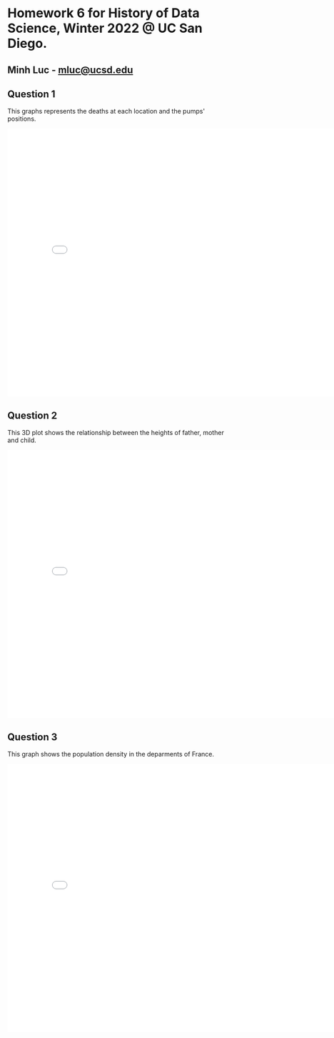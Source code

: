 # Homework 6 for History of Data Science, Winter 2022 @ UC San Diego.
## Minh Luc - mluc@ucsd.edu

## Question 1

<p> This graphs represents the deaths at each location and the pumps' positions. 
</p>
<iframe src='dead_map.html' width=800 height=600 frameBorder=0></iframe>

## Question 2

<p> This 3D plot shows the relationship between the heights of father, mother and child. 
</p>
<iframe src='galton_fig.html' width=800 height=600 frameBorder=0></iframe>

## Question 3
<p> This graph shows the population density in the deparments of France.
</p>
<iframe src='france_fig.html' width=800 height=600 frameBorder=0></iframe>
